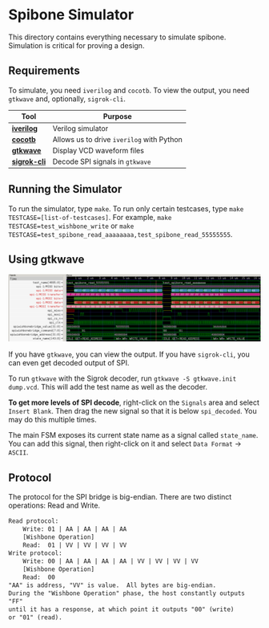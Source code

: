 # Spibone Simulator

This directory contains everything necessary to simulate spibone.  Simulation is critical for proving a design.

## Requirements

To simulate, you need `iverilog` and `cocotb`.  To view the output, you need `gtkwave` and, optionally, `sigrok-cli`.

| Tool        | Purpose           |
| ----------- |------------------ |
| **[iverilog](http://iverilog.icarus.com/)** | Verilog simulator |
| **[cocotb](https://github.com/cocotb/cocotb/)** | Allows us to drive `iverilog` with Python |
| **[gtkwave](http://gtkwave.sourceforge.net/)** | Display VCD waveform files |
| **[sigrok-cli](https://sigrok.org/wiki/Sigrok-cli)** | Decode SPI signals in `gtkwave` |

## Running the Simulator

To run the simulator, type `make`.  To run only certain testcases, type `make TESTCASE=[list-of-testcases]`.  For example, `make TESTCASE=test_wishbone_write` or `make TESTCASE=test_spibone_read_aaaaaaaa,test_spibone_read_55555555`.

## Using gtkwave

![gtkwave sample](gtkwave.png "Gtkwave sample")

If you have `gtkwave`, you can view the output.  If you have `sigrok-cli`, you can even get decoded output of SPI.

To run `gtkwave` with the Sigrok decoder, run `gtkwave -S gtkwave.init dump.vcd`.  This will add the test name as well as the decoder.

**To get more levels of SPI decode**, right-click on the `Signals` area and select `Insert Blank`.  Then drag the new signal so that it is below `spi_decoded`.  You may do this multiple times.

The main FSM exposes its current state name as a signal called `state_name`.  You can add this signal, then right-click on it and select `Data Format` -> `ASCII`.

## Protocol

The protocol for the SPI bridge is big-endian.  There are two distinct operations: Read and Write.

```
Read protocol:
    Write: 01 | AA | AA | AA | AA
    [Wishbone Operation]
    Read:  01 | VV | VV | VV | VV
Write protocol:
    Write: 00 | AA | AA | AA | AA | VV | VV | VV | VV
    [Wishbone Operation]
    Read:  00
"AA" is address, "VV" is value.  All bytes are big-endian.
During the "Wishbone Operation" phase, the host constantly outputs "FF"
until it has a response, at which point it outputs "00" (write)
or "01" (read).
```